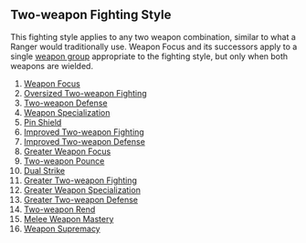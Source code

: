 ## Two-weapon Fighting Style

This fighting style applies to any two weapon combination, similar to what a Ranger would traditionally use. 
Weapon Focus and its successors apply to a single [weapon group](http://www.d20srd.org/srd/variant/buildingCharacters/weaponGroupFeats.htm)
appropriate to the fighting style, but only when both weapons are wielded.

   1. [Weapon Focus](http://www.d20srd.org/srd/feats.htm#weaponFocus)
   1. [Oversized Two-weapon Fighting](http://dndtools.eu/feats/complete-adventurer--54/oversized-two-weapon-fighting--2109/)
   1. [Two-weapon Defense](http://www.d20srd.org/srd/feats.htm#twoWeaponDefense)
   1. [Weapon Specialization](http://www.d20srd.org/srd/feats.htm#weaponSpecialization)
   1. [Pin Shield](http://dndtools.eu/feats/complete-warrior--61/pin-shield--2165/)
   1. [Improved Two-weapon Fighting](http://www.d20srd.org/srd/feats.htm#improvedTwoWeaponFighting)
   1. [Improved Two-weapon Defense](http://dndtools.eu/feats/complete-warrior--61/improved-two-weapon-defense--1591/)
   1. [Greater Weapon Focus](http://www.d20srd.org/srd/feats.htm#greaterWeaponFocus)
   1. [Two-weapon Pounce](http://dndtools.eu/feats/players-handbook-ii--80/two-weapon-pounce--2999/)
   1. [Dual Strike](http://dndtools.eu/feats/complete-adventurer--54/dual-strike--771/)
   1. [Greater Two-weapon Fighting](http://www.d20srd.org/srd/feats.htm#greaterTwoWeaponFighting)
   1. [Greater Weapon Specialization](http://www.d20srd.org/srd/feats.htm#greaterWeaponSpecialization)
   1. [Greater Two-weapon Defense](http://dndtools.eu/feats/complete-warrior--61/greater-two-weapon-defense--1308/)
   1. [Two-weapon Rend](http://dndtools.eu/feats/players-handbook-ii--80/two-weapon-rend--3001/)
   1. [Melee Weapon Mastery](../feats/meleeweaponmastery.md)
   1. [Weapon Supremacy](http://dndtools.eu/feats/players-handbook-ii--80/weapon-supremacy--3125/)
   
   